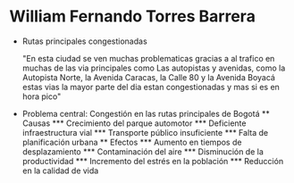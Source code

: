 # William Fernando Torres Barrera

* Rutas principales congestionadas
  
  "En esta ciudad se ven muchas problematicas gracias a al trafico en muchas de las via principales como
  Las autopistas y avenidas, como la Autopista Norte, la Avenida Caracas, la Calle 80 y la Avenida Boyacá estas vias la mayor parte del dia estan congestionadas
  y mas si es en hora pico"


* Problema central: Congestión en las rutas principales de Bogotá
** Causas
*** Crecimiento del parque automotor
*** Deficiente infraestructura vial
*** Transporte público insuficiente
*** Falta de planificación urbana
** Efectos
*** Aumento en tiempos de desplazamiento
*** Contaminación del aire
*** Disminución de la productividad
*** Incremento del estrés en la población
*** Reducción en la calidad de vida


  
